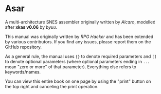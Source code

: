# Asar

A multi-architecture SNES assembler originally written by _Alcaro_, modelled after **xkas v0.06** by _byuu_.

This manual was originally written by _RPG Hacker_ and has been extended by various contributors. If you find any issues, please report them on the GitHub repository.

As a general rule, the manual uses `{}` to denote required parameters and `[]` to denote optional parameters (where optional parameters ending in `...` mean "zero or more" of that parameter). Everything else refers to keywords/names.

You can view this entire book on one page by using the "print" button on the top right and canceling the print operation.
